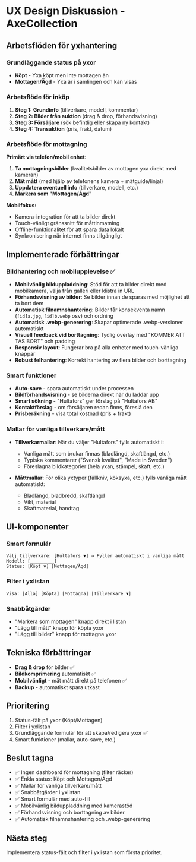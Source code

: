 # UX Design Diskussion - AxeCollection

## Arbetsflöden för yxhantering

### Grundläggande status på yxor
- **Köpt** - Yxa köpt men inte mottagen än
- **Mottagen/Ägd** - Yxa är i samlingen och kan visas

### Arbetsflöde för inköp
1. **Steg 1: Grundinfo** (tillverkare, modell, kommentar)
2. **Steg 2: Bilder från auktion** (drag & drop, förhandsvisning)
3. **Steg 3: Försäljare** (sök befintlig eller skapa ny kontakt)
4. **Steg 4: Transaktion** (pris, frakt, datum)

### Arbetsflöde för mottagning
**Primärt via telefon/mobil enhet:**
1. **Ta mottagningsbilder** (kvalitetsbilder av mottagen yxa direkt med kameran)
2. **Mät mått** (med hjälp av telefonens kamera + mätguide/linjal)
3. **Uppdatera eventuell info** (tillverkare, modell, etc.)
4. **Markera som "Mottagen/Ägd"**

**Mobilfokus:**
- Kamera-integration för att ta bilder direkt
- Touch-vänligt gränssnitt för måttinmatning
- Offline-funktionalitet för att spara data lokalt
- Synkronisering när internet finns tillgängligt

## Implementerade förbättringar

### Bildhantering och mobilupplevelse ✅
- **Mobilvänlig bilduppladdning**: Stöd för att ta bilder direkt med mobilkamera, välja från galleri eller klistra in URL
- **Förhandsvisning av bilder**: Se bilder innan de sparas med möjlighet att ta bort dem
- **Automatisk filnamnshantering**: Bilder får konsekventa namn (`[id]a.jpg`, `[id]b.webp` osv) och ordning
- **Automatisk .webp-generering**: Skapar optimerade .webp-versioner automatiskt
- **Visuell feedback vid borttagning**: Tydlig overlay med "KOMMER ATT TAS BORT" och padding
- **Responsiv layout**: Fungerar bra på alla enheter med touch-vänliga knappar
- **Robust felhantering**: Korrekt hantering av flera bilder och borttagning

### Smart funktioner
- **Auto-save** - spara automatiskt under processen
- **Bildförhandsvisning** - se bilderna direkt när du laddar upp
- **Smart sökning** - "Hultafors" ger förslag på "Hultafors AB"
- **Kontaktförslag** - om försäljaren redan finns, föreslå den
- **Prisberäkning** - visa total kostnad (pris + frakt)

### Mallar för vanliga tillverkare/mått
- **Tillverkarmallar**: När du väljer "Hultafors" fylls automatiskt i:
  - Vanliga mått som brukar finnas (bladlängd, skaftlängd, etc.)
  - Typiska kommentarer ("Svensk kvalitet", "Made in Sweden")
  - Föreslagna bildkategorier (hela yxan, stämpel, skaft, etc.)

- **Måttmallar**: För olika yxtyper (fällkniv, köksyxa, etc.) fylls vanliga mått automatiskt:
  - Bladlängd, bladbredd, skaftlängd
  - Vikt, material
  - Skaftmaterial, handtag

## UI-komponenter

### Smart formulär
```
Välj tillverkare: [Hultafors ▼] → Fyller automatiskt i vanliga mått
Modell: [_________]
Status: [Köpt ▼] [Mottagen/Ägd]
```

### Filter i yxlistan
```
Visa: [Alla] [Köpta] [Mottagna] [Tillverkare ▼]
```

### Snabbåtgärder
- "Markera som mottagen" knapp direkt i listan
- "Lägg till mått" knapp för köpta yxor
- "Lägg till bilder" knapp för mottagna yxor

## Tekniska förbättringar
- **Drag & drop** för bilder ✅
- **Bildkomprimering** automatiskt ✅
- **Mobilvänligt** - mät mått direkt på telefonen ✅
- **Backup** - automatiskt spara utkast

## Prioritering
1. Status-fält på yxor (Köpt/Mottagen)
2. Filter i yxlistan
3. Grundläggande formulär för att skapa/redigera yxor ✅
4. Smart funktioner (mallar, auto-save, etc.)

## Beslut tagna
- ✅ Ingen dashboard för mottagning (filter räcker)
- ✅ Enkla status: Köpt och Mottagen/Ägd
- ✅ Mallar för vanliga tillverkare/mått
- ✅ Snabbåtgärder i yxlistan
- ✅ Smart formulär med auto-fill
- ✅ Mobilvänlig bilduppladdning med kamerastöd
- ✅ Förhandsvisning och borttagning av bilder
- ✅ Automatisk filnamnshantering och .webp-generering

## Nästa steg
Implementera status-fält och filter i yxlistan som första prioritet. 